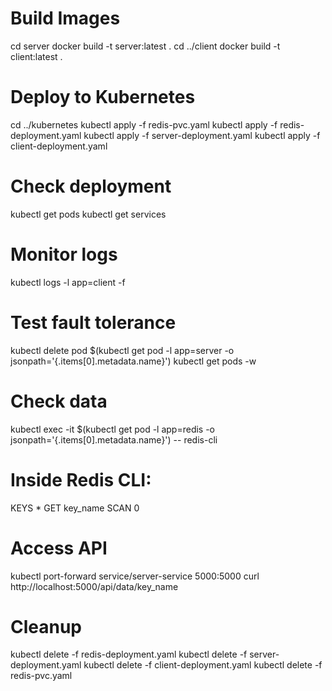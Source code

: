 # Build Images
cd server
docker build -t server:latest .
cd ../client
docker build -t client:latest .

# Deploy to Kubernetes
cd ../kubernetes
kubectl apply -f redis-pvc.yaml
kubectl apply -f redis-deployment.yaml
kubectl apply -f server-deployment.yaml
kubectl apply -f client-deployment.yaml

# Check deployment
kubectl get pods
kubectl get services

# Monitor logs
kubectl logs -l app=client -f

# Test fault tolerance
kubectl delete pod $(kubectl get pod -l app=server -o jsonpath='{.items[0].metadata.name}')
kubectl get pods -w

# Check data
kubectl exec -it $(kubectl get pod -l app=redis -o jsonpath='{.items[0].metadata.name}') -- redis-cli
# Inside Redis CLI:
KEYS *
GET key_name
SCAN 0

# Access API
kubectl port-forward service/server-service 5000:5000
curl http://localhost:5000/api/data/key_name

# Cleanup
kubectl delete -f redis-deployment.yaml
kubectl delete -f server-deployment.yaml
kubectl delete -f client-deployment.yaml
kubectl delete -f redis-pvc.yaml
